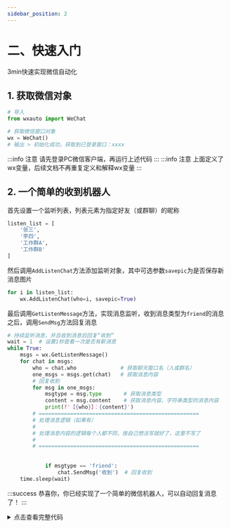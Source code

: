 ```yaml
---
sidebar_position: 2
---
```


# 二、快速入门

3min快速实现微信自动化

## 1. 获取微信对象

```python title="Python"
# 导入
from wxauto import WeChat

# 获取微信窗口对象
wx = WeChat()
# 输出 > 初始化成功，获取到已登录窗口：xxxx
```

:::info 注意
请先登录PC微信客户端，再运行上述代码
:::
:::info 注意
上面定义了wx变量，后续文档不再重复定义和解释wx变量
:::


## 2. 一个简单的收到机器人

首先设置一个监听列表，列表元素为指定好友（或群聊）的昵称
```python title="Python"
listen_list = [
    '张三',
    '李四',
    '工作群A',
    '工作群B'
]
```

然后调用`AddListenChat`方法添加监听对象，其中可选参数`savepic`为是否保存新消息图片
```python title="Python"
for i in listen_list:
    wx.AddListenChat(who=i, savepic=True)
```

最后调用`GetListenMessage`方法，实现消息监听，收到消息类型为`friend`的消息之后，调用`SendMsg`方法回复消息
```python title="Python"
# 持续监听消息，并且收到消息后回复“收到”
wait = 1  # 设置1秒查看一次是否有新消息
while True:
    msgs = wx.GetListenMessage()
    for chat in msgs:
        who = chat.who              # 获取聊天窗口名（人或群名）
        one_msgs = msgs.get(chat)   # 获取消息内容
        # 回复收到
        for msg in one_msgs:
            msgtype = msg.type       # 获取消息类型
            content = msg.content    # 获取消息内容，字符串类型的消息内容
            print(f'【{who}】：{content}')
        # ===================================================
        # 处理消息逻辑（如果有）
        # 
        # 处理消息内容的逻辑每个人都不同，按自己想法写就好了，这里不写了
        # 
        # ===================================================
        
        
            if msgtype == 'friend':
                chat.SendMsg('收到')  # 回复收到
    time.sleep(wait)

```

:::success
恭喜你，你已经实现了一个简单的微信机器人，可以自动回复消息了！
:::

<details>
<summary>点击查看完整代码</summary>
```python title="Python \<demo.py\>"
# 导入
from wxauto import WeChat

# 获取微信窗口对象
wx = WeChat()
# 输出 > 初始化成功，获取到已登录窗口：xxxx

# 设置监听列表
listen_list = [
    '张三',
    '李四',
    '工作群A',
    '工作群B'
]
# 循环添加监听对象
for i in listen_list:
    wx.AddListenChat(who=i, savepic=True)

# 持续监听消息，并且收到消息后回复“收到”
wait = 1  # 设置1秒查看一次是否有新消息
while True:
    msgs = wx.GetListenMessage()
    for chat in msgs:
        who = chat.who              # 获取聊天窗口名（人或群名）
        one_msgs = msgs.get(chat)   # 获取消息内容
        # 回复收到
        for msg in one_msgs:
            msgtype = msg.type       # 获取消息类型
            content = msg.content    # 获取消息内容，字符串类型的消息内容
            print(f'【{who}】：{content}')
        # ===================================================
        # 处理消息逻辑（如果有）
        # 
        # 处理消息内容的逻辑每个人都不同，按自己想法写就好了，这里不写了
        # 
        # ===================================================
        
        
            if msgtype == 'friend':
                chat.SendMsg('收到')  # 回复收到
    time.sleep(wait)
```

</details>